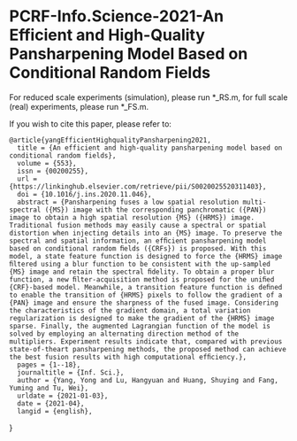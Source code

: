 # PCRF-Info.Science-2021-An Efficient and High-Quality Pansharpening Model Based on Conditional Random Fields

For reduced scale experiments (simulation), please run *_RS.m, for full scale (real) experiments, please run *_FS.m.

If you wish to cite this paper, please refer to:

    @article{yangEfficientHighqualityPansharpening2021,
      title = {An efficient and high-quality pansharpening model based on conditional random fields},
      volume = {553},
      issn = {00200255},
      url = {https://linkinghub.elsevier.com/retrieve/pii/S0020025520311403},
      doi = {10.1016/j.ins.2020.11.046},
      abstract = {Pansharpening fuses a low spatial resolution multi-spectral ({MS}) image with the corresponding panchromatic ({PAN}) image to obtain a high spatial resolution {MS} ({HRMS}) image. Traditional fusion methods may easily cause a spectral or spatial distortion when injecting details into an {MS} image. To preserve the spectral and spatial information, an efﬁcient pansharpening model based on conditional random ﬁelds ({CRFs}) is proposed. With this model, a state feature function is designed to force the {HRMS} image ﬁltered using a blur function to be consistent with the up-sampled {MS} image and retain the spectral ﬁdelity. To obtain a proper blur function, a new ﬁlter-acquisition method is proposed for the uniﬁed {CRF}-based model. Meanwhile, a transition feature function is deﬁned to enable the transition of {HRMS} pixels to follow the gradient of a {PAN} image and ensure the sharpness of the fused image. Considering the characteristics of the gradient domain, a total variation regularization is designed to make the gradient of the {HRMS} image sparse. Finally, the augmented Lagrangian function of the model is solved by employing an alternating direction method of the multipliers. Experiment results indicate that, compared with previous state-of-theart pansharpening methods, the proposed method can achieve the best fusion results with high computational efﬁciency.},
      pages = {1--18},
      journaltitle = {Inf. Sci.},
      author = {Yang, Yong and Lu, Hangyuan and Huang, Shuying and Fang, Yuming and Tu, Wei},
      urldate = {2021-01-03},
      date = {2021-04},
      langid = {english},	
}
